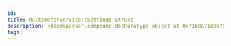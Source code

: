 ```yaml
---
id: 
title: MultimeterService::Settings Struct
description: <doxmlparser.compound.docParaType object at 0x7168a71dba70>
tags:
---
```

